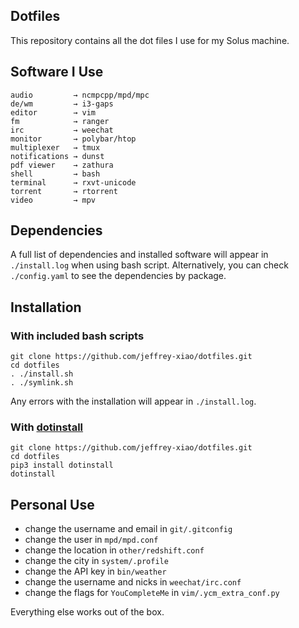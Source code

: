 ## Dotfiles
This repository contains all the dot files I use for my Solus machine.

## Software I Use
```
audio         → ncmpcpp/mpd/mpc
de/wm         → i3-gaps
editor        → vim
fm            → ranger
irc           → weechat
monitor       → polybar/htop
multiplexer   → tmux
notifications → dunst
pdf viewer    → zathura
shell         → bash
terminal      → rxvt-unicode
torrent       → rtorrent
video         → mpv
```

## Dependencies
A full list of dependencies and installed software will appear in `./install.log` when using bash script.
Alternatively, you can check `./config.yaml` to see the dependencies by package.

## Installation
### With included bash scripts
~~~
git clone https://github.com/jeffrey-xiao/dotfiles.git
cd dotfiles
. ./install.sh
. ./symlink.sh
~~~
Any errors with the installation will appear in `./install.log`.

### With [dotinstall](https://github.com/jeffrey-xiao/dotinstall)
~~~
git clone https://github.com/jeffrey-xiao/dotfiles.git
cd dotfiles
pip3 install dotinstall
dotinstall
~~~


## Personal Use
 - change the username and email in `git/.gitconfig`
 - change the user in `mpd/mpd.conf`
 - change the location in `other/redshift.conf`
 - change the city in `system/.profile`
 - change the API key in `bin/weather`
 - change the username and nicks in `weechat/irc.conf`
 - change the flags for `YouCompleteMe` in `vim/.ycm_extra_conf.py`

Everything else works out of the box.
